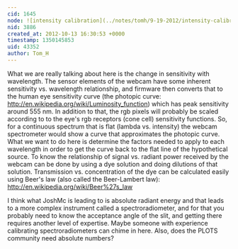 ```yaml
---
cid: 1645
node: ![intensity calibration](../notes/tomh/9-19-2012/intensity-calibration)
nid: 3886
created_at: 2012-10-13 16:30:53 +0000
timestamp: 1350145853
uid: 43352
author: Tom_H
---
```


What we are really talking about here is the change in sensitivity with wavelength.  The sensor elements of the webcam  have some inherent sensitivity vs. wavelength relationship, and firmware then converts that to the human eye sensitivity curve (the photopic curve: http://en.wikipedia.org/wiki/Luminosity_function) which has peak sensitivity around 555 nm.  In addition to that, the rgb pixels will probably be scaled according to to the eye's rgb receptors (cone cell) sensitivity functions.  So, for a continuous spectrum that is flat (lambda vs. intensity) the webcam spectrometer would show a curve that approximates the photopic curve.  What we want to do here is determine the factors needed to apply to each wavelength in order to get the curve back to the flat line of the hypothetical source.
  To know the relationship of signal vs. radiant power received by the webcam can be done by using a dye solution and doing dilutions of that solution.  Transmission vs. concentration of the dye can be calculated easily using Beer's law (also called the Beer-Lambert law): http://en.wikipedia.org/wiki/Beer%27s_law  

I think what JoshMc is leading to is absolute radiant energy and that leads to a more complex instrument called a spectroradiometer, and for that you probably need to know the acceptance angle of the slit, and getting there requires another level of expertise.  Maybe someone with experience calibrating spectroradiometers can chime in here.  Also, does the PLOTS community need absolute numbers?